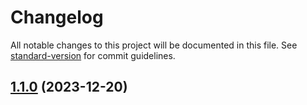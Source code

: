 # Changelog

All notable changes to this project will be documented in this file. See [standard-version](https://github.com/conventional-changelog/standard-version) for commit guidelines.

## [1.1.0](https://github.com/digiforce-platform/dt-react-monaco-editor/compare/v1.0.2...v1.1.0) (2023-12-20)
